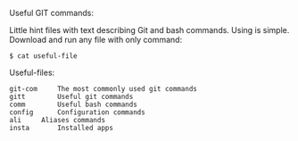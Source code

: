Useful GIT commands: 

Little hint files with text describing Git and bash commands. Using is simple. Download and run any file with only command:

	$ cat useful-file

Useful-files:

	git-com		The most commonly used git commands
	gitt		Useful git commands
	comm		Useful bash commands
	config		Configuration commands
	ali		Aliases commands
	insta		Installed apps

